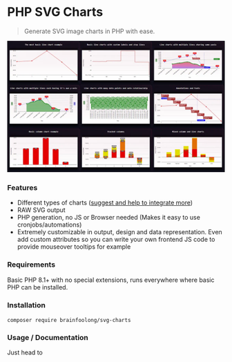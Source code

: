 # PHP SVG Charts
> Generate SVG image charts in PHP with ease.

![Examples](docs/images/examples.webp)

### Features

- Different types of charts ([suggest and help to integrate more](https://github.com/brainfoolong/php-svg-charts/issues))
- RAW SVG output
- PHP generation, no JS or Browser needed (Makes it easy to use cronjobs/automations)
- Extremely customizable in output, design and data representation. Even add custom attributes so you can write your own frontend JS code to provide mouseover tooltips for example

### Requirements
Basic PHP 8.1+ with no special extensions, runs everywhere where basic PHP can be installed.

### Installation
```
composer require brainfoolong/svg-charts
```

### Usage / Documentation

Just head to 